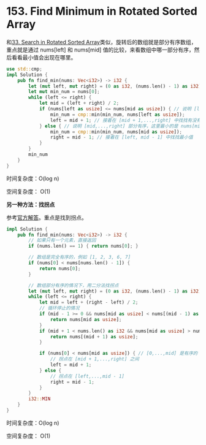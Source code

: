 # 153. Find Minimum in Rotated Sorted Array

和[33. Search in Rotated Sorted Array](/leetcode/33.%20Search%20in%20Rotated%20Sorted%20Array.md)类似，旋转后的数组就是部分有序数组，重点就是通过 nums[left] 和 nums[mid] 值的比较，来看数组中哪一部分有序，然后看看最小值会出现在哪里。

```rust
use std::cmp;
impl Solution {
    pub fn find_min(nums: Vec<i32>) -> i32 {
        let (mut left, mut right) = (0 as i32, (nums.len() - 1) as i32);
        let mut min_num = nums[0];
        while (left <= right) {
            let mid = (left + right) / 2;
            if (nums[left as usize] <= nums[mid as usize]) { // 说明 [left,...,mid] 是部分有序的
                min_num = cmp::min(min_num, nums[left as usize]);
                left = mid + 1; // 接着在 [mid + 1,...,right] 中找找有没有最小值
            } else { // 说明 [mid,...,right] 部分有序，这里最小的是 nums[mid]
                min_num = cmp::min(min_num, nums[mid as usize]);
                right = mid - 1; // 接着在 [left, mid - 1] 中找找最小值
            }
        }
        min_num
    }
}
```

时间复杂度：O(log n)

空间复杂度： O(1)

**另一种方法：找拐点**

参考[官方解答](https://leetcode.com/problems/find-minimum-in-rotated-sorted-array/solution/)。重点是找到拐点。

```rust
impl Solution {
    pub fn find_min(nums: Vec<i32>) -> i32 {
        // 如果只有一个元素，直接返回
        if (nums.len() == 1) { return nums[0]; }

        // 数组是完全有序的，例如 [1, 2, 3, 6, 7]
        if (nums[0] < nums[nums.len() - 1]) {
            return nums[0];
        }

        // 数组部分有序的情况下，用二分法找拐点
        let (mut left, mut right) = (0 as i32, (nums.len() - 1) as i32);
        while (left <= right) {
            let mid = left + (right - left) / 2;
            // 循环停止的情况
            if (mid - 1 >= 0 && nums[mid as usize] < nums[(mid - 1) as usize]) { 
                return nums[mid as usize];
            }
            if (mid + 1 < nums.len() as i32 && nums[mid as usize] > nums[(mid + 1) as usize]) {
                return nums[(mid + 1) as usize];
            }

            if (nums[0] < nums[mid as usize]) { // [0,...,mid] 是有序的
                // 拐点在 [mid + 1,...,right] 之间
                left = mid + 1;
            } else {
                // 拐点在 [left,...,mid - 1]
                right = mid - 1;
            }
        }
        i32::MIN
    }
}
```

时间复杂度：O(log n)

空间复杂度： O(1)